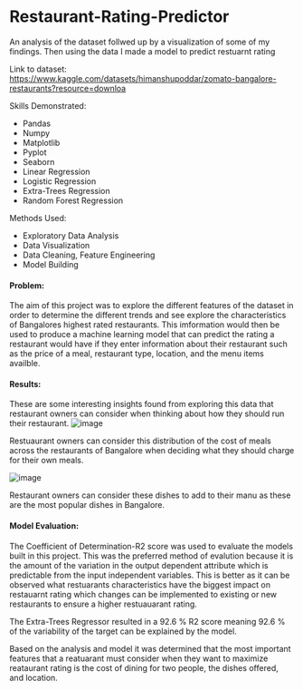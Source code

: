 # Restaurant-Rating-Predictor
An analysis of the dataset follwed up by a visualization of some of my findings. Then using the data I made a model to predict restuarnt rating

Link to dataset:
https://www.kaggle.com/datasets/himanshupoddar/zomato-bangalore-restaurants?resource=downloa

Skills Demonstrated:
- Pandas
- Numpy
- Matplotlib
- Pyplot
- Seaborn
- Linear Regression
- Logistic Regression
- Extra-Trees Regression
- Random Forest Regression

Methods Used:
- Exploratory Data Analysis
- Data Visualization
- Data Cleaning, Feature Engineering
- Model Building

#### Problem:
The aim of this project was to explore the different features of the dataset in order to determine the different trends and see explore the characteristics of Bangalores highest rated restaurants. This imformation would then be used to produce a machine learning model that can predict the rating a restaurant would have if they enter information about their restaurant such as the price of a meal, restaurant type, location, and the menu items availble.


#### Results:
These are some interesting insights found from exploring this data that restaurant owners can consider when thinking about how they should run their restaurant.
![image](https://user-images.githubusercontent.com/91419941/188505531-193bafed-ef7f-4416-93c7-f13ec270902e.png)

Restuaurant owners can consider this distribution of the cost of meals across the restaurants of Bangalore when deciding what they should charge for their own meals.

![image](https://user-images.githubusercontent.com/91419941/188505979-5a65999a-bae4-4398-8bf3-1e3ead19f645.png)

Restaurant owners can consider these dishes to add to their manu as these are the most popular dishes in Bangalore.

#### Model Evaluation:
The Coefficient of Determination-R2 score was used to evaluate the models built in this project. This was the preferred method of evalution because it is the amount of the variation in the output dependent attribute which is predictable from the input independent variables. This is better as it can be observed what restuarants characteristics have the biggest impact on restauarnt rating which changes can be implemented to existing or new restaurants to ensure a higher restuauarant rating.

The Extra-Trees Regressor resulted in a 92.6 % R2 score meaning 92.6 % of the variability of the target can be explained by the model.

Based on the analysis and model it was determined that the most important features that a reatuarant must consider when they want to maximize reataurant rating is the cost of dining for two people, the dishes offered, and location.













